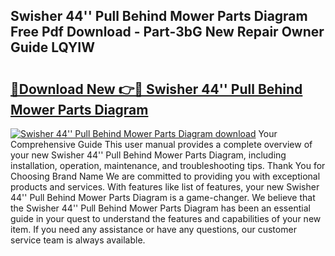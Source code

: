 ## Swisher 44'' Pull Behind Mower Parts Diagram Free Pdf Download - Part-3bG New Repair Owner Guide LQYIW

# <h2><a href="http://dfmiy7.blite.top/?on=Swisher+44%27%27+Pull+Behind+Mower+Parts+Diagram">🔗Download New 👉🔴 Swisher 44'' Pull Behind Mower Parts Diagram</a></h2>

[![Swisher 44'' Pull Behind Mower Parts Diagram download](https://i.imgur.com/lujVjoI.png)](http://dfmiy7.blite.top/?on=Swisher+44%27%27+Pull+Behind+Mower+Parts+Diagram)
Your Comprehensive Guide This user manual provides a complete overview of your new Swisher 44'' Pull Behind Mower Parts Diagram, including installation, operation, maintenance, and troubleshooting tips. Thank You for Choosing Brand Name We are committed to providing you with exceptional products and services. With features like list of features, your new Swisher 44'' Pull Behind Mower Parts Diagram is a game-changer. We believe that the Swisher 44'' Pull Behind Mower Parts Diagram has been an essential guide in your quest to understand the features and capabilities of your new item. If you need any assistance or have any questions, our customer service team is always available.
